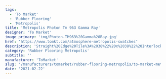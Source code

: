 ```yaml
---
tags:
  - 'To Market'
  - 'Rubber Flooring'
  - 'Metropolis'
title: 'Metropolis Photon Tm 963 Gamma Ray'
designer: 'To Market'
image_primary: 'img/Photon-TM963%20Gamma%20Ray.jpg'
href: 'https://www.tomkt.com/atmosphere-metropolis-swatches'
description: 'Straight%20Edge%20Tile%3A%2038%22%20x%2038%22%20Interlocking%20Tile%3A%2037%22%20x%2037%22'
category: 'Rubber Flooring Metropolis'
subtitle: ''
manufacturer: 'ToMarket'
slug: '/manufacturers/tomarket/rubber-flooring-metropolis/to-market-metropolis-photon-tm-963-gamma-ray'
date: '2021-02-22'
---
```

